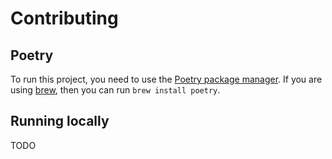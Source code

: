# Contributing

## Poetry

To run this project, you need to use the [Poetry package manager](https://python-poetry.org/docs/). If you are using [brew](https://brew.sh), then you can run `brew install poetry`.

## Running locally

TODO
